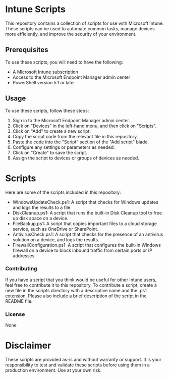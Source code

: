 # Intune Scripts
This repository contains a collection of scripts for use with Microsoft Intune. These scripts can be used to automate common tasks, manage devices more efficiently, and improve the security of your environment.

## Prerequisites
To use these scripts, you will need to have the following:

- A Microsoft Intune subscription
- Access to the Microsoft Endpoint Manager admin center
- PowerShell version 5.1 or later

## Usage
To use these scripts, follow these steps:

1. Sign in to the Microsoft Endpoint Manager admin center.
2. Click on "Devices" in the left-hand menu, and then click on "Scripts".
3. Click on "Add" to create a new script.
4. Copy the script code from the relevant file in this repository.
5. Paste the code into the "Script" section of the "Add script" blade.
6. Configure any settings or parameters as needed.
7. Click on "Create" to save the script.
8. Assign the script to devices or groups of devices as needed.

# Scripts
Here are some of the scripts included in this repository:

- WindowsUpdateCheck.ps1: A script that checks for Windows updates and logs the results to a file.
- DiskCleanup.ps1: A script that runs the built-in Disk Cleanup tool to free up disk space on a device.
- FileBackup.ps1: A script that copies important files to a cloud storage service, such as OneDrive or SharePoint.
- AntivirusCheck.ps1: A script that checks for the presence of an antivirus solution on a device, and logs the results.
- FirewallConfiguration.ps1: A script that configures the built-in Windows firewall on a device to block inbound traffic from certain ports or IP addresses.

### Contributing
If you have a script that you think would be useful for other Intune users, feel free to contribute it to this repository. To contribute a script, create a new file in the scripts directory with a descriptive name and the .ps1 extension. Please also include a brief description of the script in the README file.

### License
None

# Disclaimer # 
These scripts are provided as-is and without warranty or support. It is your responsibility to test and validate these scripts before using them in a production environment. Use at your own risk.